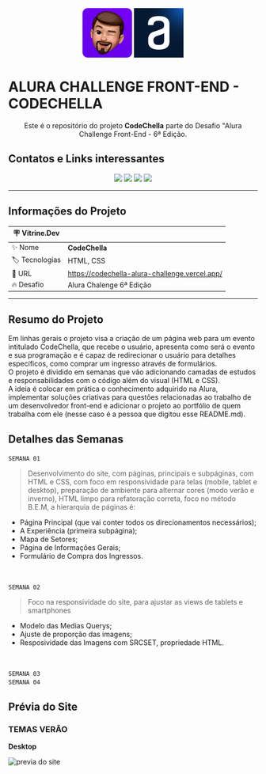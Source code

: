 <div align="center">
    <img src="./img/pedro_memoji.png" width="100" alt="icon de pedro">
    <img src="./img/favicon.1647533642.ico" width="100">
</div>

# **ALURA CHALLENGE FRONT-END - CODECHELLA**

<div class="subtitulo" align="center">
    Este é o repositório do projeto <b>CodeChella</b> parte do Desafio "Alura Challenge Front-End - 6ª Edição.
</div>

 ## **Contatos e Links interessantes**
 <div align="center">
   <a href="mailto:pedro.viniciusacm@gmail.com" target="_blank"><img src="https://img.shields.io/badge/Gmail-D14836?style=for-the-badge&logo=gmail&logoColor=white"></a>
   <a href="https://wa.me/5581992874343" target="blank"><img src="https://img.shields.io/badge/WhatsApp-25D366?style=for-the-badge&logo=whatsapp&logoColor=white"></a>
   <a href="https://www.behance.net/pedrofelixg" target="_blank"><img src="https://img.shields.io/badge/-Behance-blue?style=for-the-badge&logo=behance&logoColor=white"></a>
   <a href="www.linkedin.com/in/pedrofelixgonçalves" target="_blank"><img src="https://img.shields.io/badge/LinkedIn-0077B5?style=for-the-badge&logo=linkedin&logoColor=white"></a>
 </div>

-------------------------------------------------

## **Informações do Projeto**
| :placard:  Vitrine.Dev |     |
| -------------  | --- |
| :sparkles: Nome        | **CodeChella**
| :label: Tecnologias | HTML, CSS
| :rocket: URL         | https://codechella-alura-challenge.vercel.app/
| :fire: Desafio     | Alura Chalenge 6ª Edição

----------------------------------------------

## **Resumo do Projeto**
Em linhas gerais o projeto visa a criação de um página web para um evento intitulado CodeChella, que recebe o usuário, apresenta como será o evento e sua programação e é capaz de redirecionar o usuário para detalhes específicos, como comprar um ingresso através de formulários.<br>
O projeto é dividido em semanas que vão adicionando camadas de estudos e responsabilidades com o código além do visual (HTML e CSS).<br>
A ideia é colocar em prática o conhecimento adquirido na Alura, implementar soluções criativas para questões relacionadas ao trabalho de um desenvolvedor front-end e adicionar o projeto ao portfólio de quem trabalha com ele (nesse caso é a pessoa que digitou esse README.md).

## **Detalhes das Semanas**
`SEMANA 01`
> Desenvolvimento do site, com páginas, principais e subpáginas, com HTML e CSS, com foco em responsividade para telas (mobile, tablet e desktop), preparação de ambiente para alternar cores (modo verão e inverno), HTML limpo para refatoração correta, foco no método B.E.M, a hierarquia de páginas é:<br>
  - Página Principal (que vai conter todos os direcionamentos necessários);
  - A Experiência (primeira subpágina);
  - Mapa de Setores;
  - Página de Informações Gerais;
  - Formulário de Compra dos Ingressos.
<br>

`SEMANA 02`
> Foco na responsividade do site, para ajustar as views de tablets e smartphones<br>
  - Modelo das Medias Querys;
  - Ajuste de proporção das imagens;
  - Resposividade das Imagens com SRCSET, propriedade HTML.
<br>

`SEMANA 03`
<br>
`SEMANA 04`

## **Prévia do Site**
### **TEMAS VERÃO**

**Desktop**

![previa do site](/img/previews/desktop_verao.gif#vitrinedev)